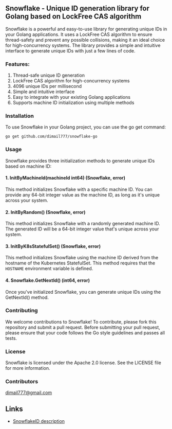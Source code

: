 ## Snowflake - Unique ID generation library for Golang based on LockFree CAS algorithm

Snowflake is a powerful and easy-to-use library for generating unique IDs in your Golang applications. It uses a LockFree CAS algorithm to ensure thread-safety and prevent any possible collisions, making it an ideal choice for high-concurrency systems. The library provides a simple and intuitive interface to generate unique IDs with just a few lines of code.

### Features:

1. Thread-safe unique ID generation
2. LockFree CAS algorithm for high-concurrency systems
3. 4096 unique IDs per millisecond
4. Simple and intuitive interface
5. Easy to integrate with your existing Golang applications
6. Supports machine ID initialization using multiple methods

### Installation

To use Snowflake in your Golang project, you can use the go get command:

`go get github.com/dimail777/snowflake-go`

### Usage

Snowflake provides three initialization methods to generate unique IDs based on machine ID:

#### 1. InitByMachineId(machineId int64) (Snowflake, error)
This method initializes Snowflake with a specific machine ID. You can provide any 64-bit integer value as the
machine ID, as long as it's unique across your system.

#### 2. InitByRandom() (Snowflake, error)
This method initializes Snowflake with a randomly generated machine ID. The generated ID will be a 64-bit 
integer value that's unique across your system.

#### 3. InitByK8sStatefulSet() (Snowflake, error)
This method initializes Snowflake using the machine ID derived from the hostname of the Kubernetes StatefulSet. 
This method requires that the `HOSTNAME` environment variable is defined.

#### 4. Snowflake.GetNextId() (int64, error)
Once you've initialized Snowflake, you can generate unique IDs using the GetNextId() method.

### Contributing

We welcome contributions to Snowflake! To contribute, please fork this repository and submit a pull request. Before submitting your pull request, please ensure that your code follows the Go style guidelines and passes all tests.

### License

Snowflake is licensed under the Apache 2.0 license. See the LICENSE file for more information.

### Contributors

dimail777@gmail.com


## Links

* [SnowflakeID description](https://en.wikipedia.org/wiki/Snowflake_ID)